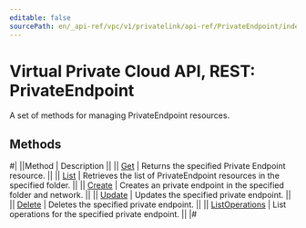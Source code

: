 ```yaml
---
editable: false
sourcePath: en/_api-ref/vpc/v1/privatelink/api-ref/PrivateEndpoint/index.md
---
```


# Virtual Private Cloud API, REST: PrivateEndpoint

A set of methods for managing PrivateEndpoint resources.

## Methods

#|
||Method | Description ||
|| [Get](get.md) | Returns the specified Private Endpoint resource. ||
|| [List](list.md) | Retrieves the list of PrivateEndpoint resources in the specified folder. ||
|| [Create](create.md) | Creates an private endpoint in the specified folder and network. ||
|| [Update](update.md) | Updates the specified private endpoint. ||
|| [Delete](delete.md) | Deletes the specified private endpoint. ||
|| [ListOperations](listOperations.md) | List operations for the specified private endpoint. ||
|#